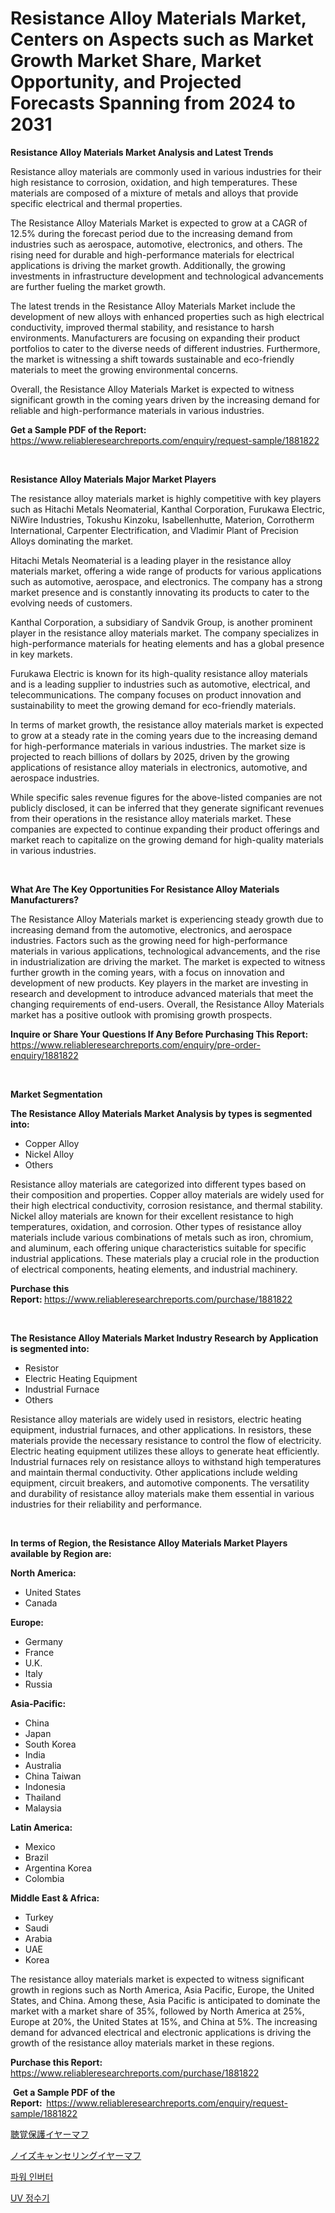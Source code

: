 <p><h1>Resistance Alloy Materials Market, Centers on Aspects such as Market Growth Market Share, Market Opportunity, and Projected Forecasts Spanning from 2024 to 2031</h1></p><p><strong>Resistance Alloy Materials Market Analysis and Latest Trends</strong></p>
<p><p>Resistance alloy materials are commonly used in various industries for their high resistance to corrosion, oxidation, and high temperatures. These materials are composed of a mixture of metals and alloys that provide specific electrical and thermal properties.</p><p>The Resistance Alloy Materials Market is expected to grow at a CAGR of 12.5% during the forecast period due to the increasing demand from industries such as aerospace, automotive, electronics, and others. The rising need for durable and high-performance materials for electrical applications is driving the market growth. Additionally, the growing investments in infrastructure development and technological advancements are further fueling the market growth.</p><p>The latest trends in the Resistance Alloy Materials Market include the development of new alloys with enhanced properties such as high electrical conductivity, improved thermal stability, and resistance to harsh environments. Manufacturers are focusing on expanding their product portfolios to cater to the diverse needs of different industries. Furthermore, the market is witnessing a shift towards sustainable and eco-friendly materials to meet the growing environmental concerns.</p><p>Overall, the Resistance Alloy Materials Market is expected to witness significant growth in the coming years driven by the increasing demand for reliable and high-performance materials in various industries.</p></p>
<p><strong>Get a Sample PDF of the Report:&nbsp;</strong> <a href="https://www.reliableresearchreports.com/enquiry/request-sample/1881822">https://www.reliableresearchreports.com/enquiry/request-sample/1881822</a></p>
<p>&nbsp;</p>
<p><strong>Resistance Alloy Materials Major Market Players</strong></p>
<p><p>The resistance alloy materials market is highly competitive with key players such as Hitachi Metals Neomaterial, Kanthal Corporation, Furukawa Electric, NiWire Industries, Tokushu Kinzoku, Isabellenhutte, Materion, Corrotherm International, Carpenter Electrification, and Vladimir Plant of Precision Alloys dominating the market.</p><p>Hitachi Metals Neomaterial is a leading player in the resistance alloy materials market, offering a wide range of products for various applications such as automotive, aerospace, and electronics. The company has a strong market presence and is constantly innovating its products to cater to the evolving needs of customers.</p><p>Kanthal Corporation, a subsidiary of Sandvik Group, is another prominent player in the resistance alloy materials market. The company specializes in high-performance materials for heating elements and has a global presence in key markets.</p><p>Furukawa Electric is known for its high-quality resistance alloy materials and is a leading supplier to industries such as automotive, electrical, and telecommunications. The company focuses on product innovation and sustainability to meet the growing demand for eco-friendly materials.</p><p>In terms of market growth, the resistance alloy materials market is expected to grow at a steady rate in the coming years due to the increasing demand for high-performance materials in various industries. The market size is projected to reach billions of dollars by 2025, driven by the growing applications of resistance alloy materials in electronics, automotive, and aerospace industries.</p><p>While specific sales revenue figures for the above-listed companies are not publicly disclosed, it can be inferred that they generate significant revenues from their operations in the resistance alloy materials market. These companies are expected to continue expanding their product offerings and market reach to capitalize on the growing demand for high-quality materials in various industries.</p></p>
<p>&nbsp;</p>
<p><strong>What Are The Key Opportunities For Resistance Alloy Materials Manufacturers?</strong></p>
<p><p>The Resistance Alloy Materials market is experiencing steady growth due to increasing demand from the automotive, electronics, and aerospace industries. Factors such as the growing need for high-performance materials in various applications, technological advancements, and the rise in industrialization are driving the market. The market is expected to witness further growth in the coming years, with a focus on innovation and development of new products. Key players in the market are investing in research and development to introduce advanced materials that meet the changing requirements of end-users. Overall, the Resistance Alloy Materials market has a positive outlook with promising growth prospects.</p></p>
<p><strong>Inquire or Share Your Questions If Any Before Purchasing This Report:</strong> <a href="https://www.reliableresearchreports.com/enquiry/pre-order-enquiry/1881822">https://www.reliableresearchreports.com/enquiry/pre-order-enquiry/1881822</a></p>
<p>&nbsp;</p>
<p><strong>Market Segmentation</strong></p>
<p><strong>The Resistance Alloy Materials Market Analysis by types is segmented into:</strong></p>
<p><ul><li>Copper Alloy</li><li>Nickel Alloy</li><li>Others</li></ul></p>
<p><p>Resistance alloy materials are categorized into different types based on their composition and properties. Copper alloy materials are widely used for their high electrical conductivity, corrosion resistance, and thermal stability. Nickel alloy materials are known for their excellent resistance to high temperatures, oxidation, and corrosion. Other types of resistance alloy materials include various combinations of metals such as iron, chromium, and aluminum, each offering unique characteristics suitable for specific industrial applications. These materials play a crucial role in the production of electrical components, heating elements, and industrial machinery.</p></p>
<p><strong>Purchase this Report:&nbsp;</strong><a href="https://www.reliableresearchreports.com/purchase/1881822">https://www.reliableresearchreports.com/purchase/1881822</a></p>
<p>&nbsp;</p>
<p><strong>The Resistance Alloy Materials Market Industry Research by Application is segmented into:</strong></p>
<p><ul><li>Resistor</li><li>Electric Heating Equipment</li><li>Industrial Furnace</li><li>Others</li></ul></p>
<p><p>Resistance alloy materials are widely used in resistors, electric heating equipment, industrial furnaces, and other applications. In resistors, these materials provide the necessary resistance to control the flow of electricity. Electric heating equipment utilizes these alloys to generate heat efficiently. Industrial furnaces rely on resistance alloys to withstand high temperatures and maintain thermal conductivity. Other applications include welding equipment, circuit breakers, and automotive components. The versatility and durability of resistance alloy materials make them essential in various industries for their reliability and performance.</p></p>
<p>&nbsp;</p>
<p><strong>In terms of Region, the Resistance Alloy Materials Market Players available by Region are:</strong></p>
<p>
    <p> <strong> North America: </strong>
        <ul>
            <li>United States</li>
            <li>Canada</li>
        </ul>
        </p> 
    <p> <strong> Europe: </strong>
        <ul>
            <li>Germany</li>
            <li>France</li>
            <li>U.K.</li>
            <li>Italy</li>
            <li>Russia</li>
        </ul>
        </p> 
    <p> <strong> Asia-Pacific: </strong>
        <ul>
            <li>China</li>
            <li>Japan</li>
            <li>South Korea</li>
            <li>India</li>
            <li>Australia</li>
            <li>China Taiwan</li>
            <li>Indonesia</li>
            <li>Thailand</li>
            <li>Malaysia</li>
        </ul>
        </p> 
    <p> <strong> Latin America: </strong>
        <ul>
            <li>Mexico</li>
            <li>Brazil</li>
            <li>Argentina Korea</li>
            <li>Colombia</li>
        </ul>
        </p> 
    <p> <strong> Middle East & Africa: </strong>
        <ul>
            <li>Turkey</li>
            <li>Saudi</li>
            <li>Arabia</li>
            <li>UAE</li>
            <li>Korea</li>
        </ul>
    </p>
    </p>
<p><p>The resistance alloy materials market is expected to witness significant growth in regions such as North America, Asia Pacific, Europe, the United States, and China. Among these, Asia Pacific is anticipated to dominate the market with a market share of 35%, followed by North America at 25%, Europe at 20%, the United States at 15%, and China at 5%. The increasing demand for advanced electrical and electronic applications is driving the growth of the resistance alloy materials market in these regions.</p></p>
<p><strong>Purchase this Report: </strong><a href="https://www.reliableresearchreports.com/purchase/1881822">https://www.reliableresearchreports.com/purchase/1881822</a></p>
<p>&nbsp;<strong>Get a Sample PDF of the Report:&nbsp;&nbsp;</strong><a href="https://www.reliableresearchreports.com/enquiry/request-sample/1881822">https://www.reliableresearchreports.com/enquiry/request-sample/1881822</a></p>
<p><strong></strong></p>
<p><p><a href="https://medium.com/@frankfurter35566/%E8%80%B3%E3%81%AE%E9%98%B2%E8%AD%B7%E7%94%A8%E3%82%A4%E3%83%A4%E3%83%BC%E3%83%9E%E3%83%95%E3%81%AE%E5%B8%82%E5%A0%B4%E5%88%86%E6%9E%90-%E3%82%B0%E3%83%AD%E3%83%BC%E3%83%90%E3%83%AB%E7%94%A3%E6%A5%AD%E3%81%AE%E8%A6%8B%E9%80%9A%E3%81%97%E3%81%A8%E4%BA%88%E6%B8%AC-2024%E5%B9%B4%E3%81%8B%E3%82%892031%E5%B9%B4-5c414c2d8d9f">聴覚保護イヤーマフ</a></p><p><a href="https://medium.com/@frankfurter35566/%E3%83%8E%E3%82%A4%E3%82%BA%E3%82%AD%E3%83%A3%E3%83%B3%E3%82%BB%E3%83%AA%E3%83%B3%E3%82%B0%E3%82%A4%E3%83%A4%E3%83%BC%E3%83%9E%E3%83%95%E5%B8%82%E5%A0%B4%E3%81%AE%E6%B4%9E%E5%AF%9F-%E5%B8%82%E5%A0%B4%E5%8B%95%E5%90%91-%E6%88%90%E9%95%B7-2024%E5%B9%B4%E3%81%8B%E3%82%892031%E5%B9%B4%E3%81%BE%E3%81%A7%E3%81%AE%E4%BA%88%E6%B8%AC-cee4e8dc9a6b">ノイズキャンセリングイヤーマフ</a></p><p><a href="https://medium.com/@gradyporer56562023/%ED%8C%8C%EC%9B%8C-%EC%9D%B8%EB%B2%84%ED%84%B0-%EC%8B%9C%EC%9E%A5-%EA%B7%9C%EB%AA%A8-%EC%8B%9C%EC%9E%A5-%EC%A0%84%EB%A7%9D-%EB%B0%8F-%EC%8B%9C%EC%9E%A5-%EC%98%88%EC%B8%A1-2024%EB%85%84%EB%B6%80%ED%84%B0-2031%EB%85%84-e6fe36357be9">파워 인버터</a></p><p><a href="https://medium.com/@christianlarkinus/%EC%9E%90%EC%99%84%EC%88%98-%EC%A0%95%ED%99%94%EA%B8%B0-%EC%8B%9C%EC%9E%A5-%EA%B7%9C%EB%AA%A8%EA%B0%80-%EC%84%B8%EA%B3%84%EC%A0%81-%EC%82%B0%EC%97%85%EC%97%90%EC%84%9C-%EC%B5%9C%EA%B3%A0%EC%9D%98-%EB%A7%88%EC%BC%80%ED%8C%85-%EC%B1%84%EB%84%90%EC%9D%84-%EB%93%9C%EB%9F%AC%EB%83%85%EB%8B%88%EB%8B%A4-74f61b798173">UV 정수기</a></p></p>